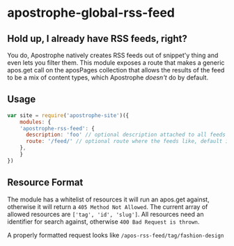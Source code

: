 # apostrophe-global-rss-feed

## Hold up, I already have RSS feeds, right?
You do, Apostrophe natively creates RSS feeds out of snippet'y thing and even lets you filter them. This module exposes a route that makes a generic apos.get call on the aposPages collection that allows the results of the feed to be a mix of content types, which Apostrophe _doesn't_ do by default.

## Usage

```javascript
var site = require('apostrophe-site')({
	modules: {
    'apostrophe-rss-feed': {
      description: 'foo' // optional description attached to all feeds
      route: '/feed/' // optional route where the feeds like, default is /apos-rss-feed/
    },
	}
})
```

## Resource Format
The module has a whitelist of resources it will run an apos.get against, otherwise it will return a `405 Method Not Allowed`. The current array of allowed resources are `['tag', 'id', 'slug']`. All resources need an identifier for search against, otherwise `400 Bad Request is thrown`. 

A properly formatted request looks like `/apos-rss-feed/tag/fashion-design`
